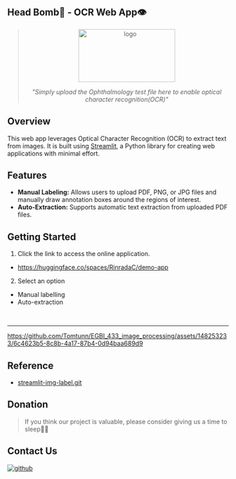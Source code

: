 ## Head Bomb🤯 - OCR Web App👁️
<div align="center">

><img src="https://github.com/Tomtunn/EGBI_433_image_processing/assets/148253233/81a66306-4688-4c71-a996-da879e88c772" alt="logo" width="220" height="120">
>
>_"Simply upload the Ophthalmology test file here to enable optical character recognition(OCR)"_

<div align="left">

## Overview
This web app leverages Optical Character Recognition (OCR) to extract text from images. It is built using [Streamlit](https://streamlit.io/), a Python library for creating web applications with minimal effort.

## Features
* **Manual Labeling:** Allows users to upload PDF, PNG, or JPG files and manually draw annotation boxes around the regions of interest.
* **Auto-Extraction:** Supports automatic text extraction from uploaded PDF files.


## Getting Started
1. Click the link to access the online application.
- https://huggingface.co/spaces/RinradaC/demo-app

2. Select an option
- Manual labelling
- Auto-extraction
  
<br>
<hr />

https://github.com/Tomtunn/EGBI_433_image_processing/assets/148253233/6c4623b5-8c8b-4a17-87b4-0d94baa689d9 



  


## Reference
- [streamlit-img-label.git](https://github.com/lit26/streamlit-img-label.git)

## Donation
> If you think our project is valuable, please consider giving us a time to sleep🛌💤

## Contact Us
<div align="left">
<a href="https://github.com/Tomtunn/EGBI_433_image_processing.git" target="_blank">
<img src=https://img.shields.io/badge/github-%2324292e.svg?&style=for-the-badge&logo=github&logoColor=white alt=github style="margin-bottom: 5px;" />
</a>
